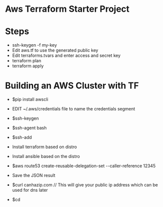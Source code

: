 # Aws Terraform Starter Project

# Steps
* ssh-keygen -f my-key
* Edit aws.tf to use the generated public key
* Edit terraforms.tvars and enter access and secret key
* terraform plan
* terraform apply 

# Building an AWS Cluster with TF
* $pip install awscli

* EDIT ~/.aws/credentials file to name the credentials segment
* $ssh-keygen
* $ssh-agent bash
* $ssh-add <path to key>
  
* Install terraform  based on distro
* Install ansible based on the distro

* $aws route53 create-reusable-delegation-set --caller-reference 12345
* Save the JSON result
* $curl canhazip.com  // This will give your public ip address which can be used for dns later
* $cd <project dir> 

